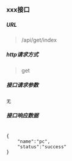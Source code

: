 
### xxx接口
##### URL
> /api/get/index
##### http请求方式
> get
##### 接口请求参数
```
无```
##### 接口响应数据
```
{    "name":"pc",    "status":"success"}
```
